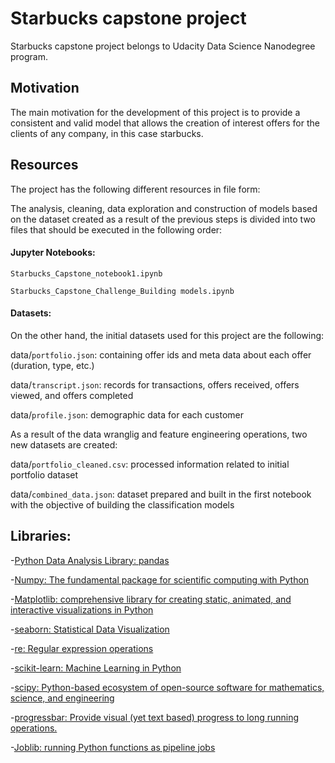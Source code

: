 # Starbucks capstone project

Starbucks capstone project belongs to Udacity Data Science Nanodegree program.

## Motivation

The main motivation for the development of this project is to provide a consistent and valid model that allows the creation of interest offers for the clients of any company, in this case starbucks.

## Resources


The project has the following different resources in file form:

The analysis, cleaning, data exploration and construction of models based on the dataset created as a result of the previous steps is divided into two files that should be executed in the following order:

#### Jupyter Notebooks:

`Starbucks_Capstone_notebook1.ipynb`

`Starbucks_Capstone_Challenge_Building models.ipynb`

#### Datasets:

On the other hand, the initial datasets used for this project are the following:

data/`portfolio.json`: containing offer ids and meta data about each offer (duration, type, etc.)

data/`transcript.json`: records for transactions, offers received, offers viewed, and offers completed

data/`profile.json`: demographic data for each customer


As a result of the data wranglig and feature engineering operations, two new datasets are created:

data/`portfolio_cleaned.csv`: processed information related to initial portfolio dataset

data/`combined_data.json`: dataset prepared and built in the first notebook with the objective of building the classification models

## Libraries:

-[Python Data Analysis Library: pandas](https://pandas.pydata.org/)

-[Numpy: The fundamental package for scientific computing with Python](http://www.numpy.org/)

-[Matplotlib: comprehensive library for creating static, animated, and interactive visualizations in Python](https://matplotlib.org/)

-[seaborn: Statistical Data Visualization](https://seaborn.pydata.org/)

-[re: Regular expression operations](https://docs.python.org/3/library/re.html)

-[scikit-learn: Machine Learning in Python](https://scikit-learn.org/stable/)

-[scipy: Python-based ecosystem of open-source software for mathematics, science, and engineering](https://www.scipy.org/)

-[progressbar: Provide visual (yet text based) progress to long running operations.](https://pypi.org/project/progressbar2/)

-[Joblib: running Python functions as pipeline jobs](https://joblib.readthedocs.io/en/latest/)



